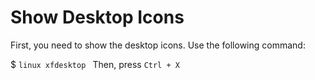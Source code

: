 # Show Desktop Icons

First, you need to show the desktop icons. Use the following command:

$  ```linux
    xfdesktop
    ```
Then, press `Ctrl + X`
